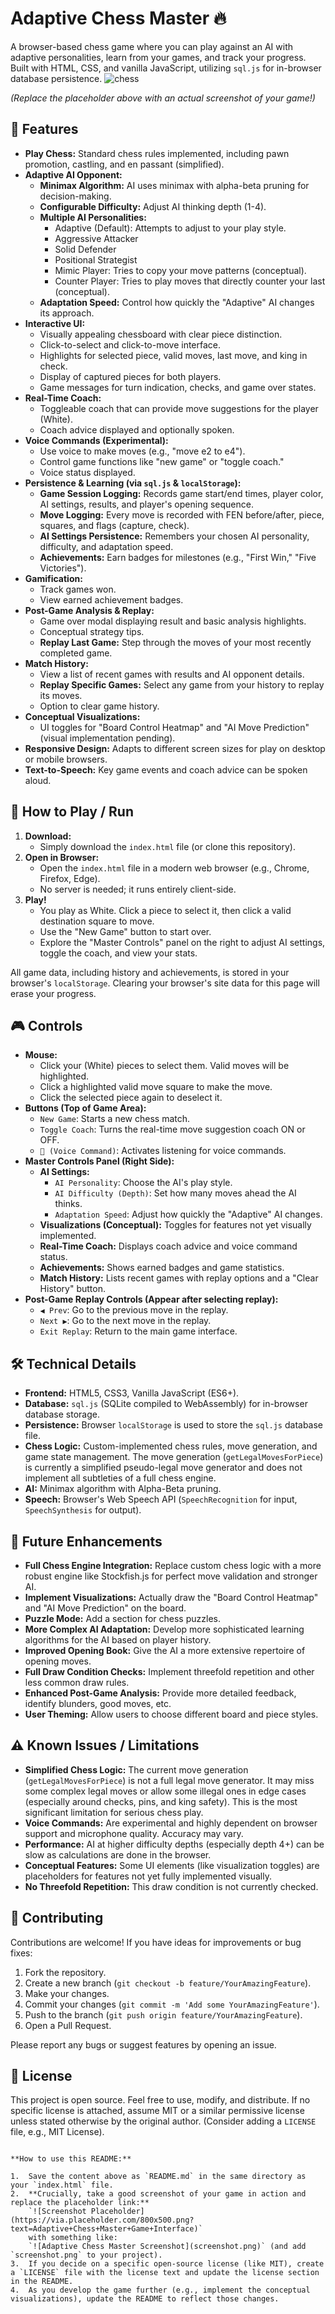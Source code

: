 # Adaptive Chess Master 🔥

A browser-based chess game where you can play against an AI with adaptive personalities, learn from your games, and track your progress. Built with HTML, CSS, and vanilla JavaScript, utilizing `sql.js` for in-browser database persistence.
![chess](https://github.com/user-attachments/assets/d4f18cb8-ed1d-47b7-a567-b2fa5c53b0c9)

*(Replace the placeholder above with an actual screenshot of your game!)*

## 🌟 Features

*   **Play Chess:** Standard chess rules implemented, including pawn promotion, castling, and en passant (simplified).
*   **Adaptive AI Opponent:**
    *   **Minimax Algorithm:** AI uses minimax with alpha-beta pruning for decision-making.
    *   **Configurable Difficulty:** Adjust AI thinking depth (1-4).
    *   **Multiple AI Personalities:**
        *   Adaptive (Default): Attempts to adjust to your play style.
        *   Aggressive Attacker
        *   Solid Defender
        *   Positional Strategist
        *   Mimic Player: Tries to copy your move patterns (conceptual).
        *   Counter Player: Tries to play moves that directly counter your last (conceptual).
    *   **Adaptation Speed:** Control how quickly the "Adaptive" AI changes its approach.
*   **Interactive UI:**
    *   Visually appealing chessboard with clear piece distinction.
    *   Click-to-select and click-to-move interface.
    *   Highlights for selected piece, valid moves, last move, and king in check.
    *   Display of captured pieces for both players.
    *   Game messages for turn indication, checks, and game over states.
*   **Real-Time Coach:**
    *   Toggleable coach that can provide move suggestions for the player (White).
    *   Coach advice displayed and optionally spoken.
*   **Voice Commands (Experimental):**
    *   Use voice to make moves (e.g., "move e2 to e4").
    *   Control game functions like "new game" or "toggle coach."
    *   Voice status displayed.
*   **Persistence & Learning (via `sql.js` & `localStorage`):**
    *   **Game Session Logging:** Records game start/end times, player color, AI settings, results, and player's opening sequence.
    *   **Move Logging:** Every move is recorded with FEN before/after, piece, squares, and flags (capture, check).
    *   **AI Settings Persistence:** Remembers your chosen AI personality, difficulty, and adaptation speed.
    *   **Achievements:** Earn badges for milestones (e.g., "First Win," "Five Victories").
*   **Gamification:**
    *   Track games won.
    *   View earned achievement badges.
*   **Post-Game Analysis & Replay:**
    *   Game over modal displaying result and basic analysis highlights.
    *   Conceptual strategy tips.
    *   **Replay Last Game:** Step through the moves of your most recently completed game.
*   **Match History:**
    *   View a list of recent games with results and AI opponent details.
    *   **Replay Specific Games:** Select any game from your history to replay its moves.
    *   Option to clear game history.
*   **Conceptual Visualizations:**
    *   UI toggles for "Board Control Heatmap" and "AI Move Prediction" (visual implementation pending).
*   **Responsive Design:** Adapts to different screen sizes for play on desktop or mobile browsers.
*   **Text-to-Speech:** Key game events and coach advice can be spoken aloud.

## 🚀 How to Play / Run

1.  **Download:**
    *   Simply download the `index.html` file (or clone this repository).
2.  **Open in Browser:**
    *   Open the `index.html` file in a modern web browser (e.g., Chrome, Firefox, Edge).
    *   No server is needed; it runs entirely client-side.
3.  **Play!**
    *   You play as White. Click a piece to select it, then click a valid destination square to move.
    *   Use the "New Game" button to start over.
    *   Explore the "Master Controls" panel on the right to adjust AI settings, toggle the coach, and view your stats.

All game data, including history and achievements, is stored in your browser's `localStorage`. Clearing your browser's site data for this page will erase your progress.

## 🎮 Controls

*   **Mouse:**
    *   Click your (White) pieces to select them. Valid moves will be highlighted.
    *   Click a highlighted valid move square to make the move.
    *   Click the selected piece again to deselect it.
*   **Buttons (Top of Game Area):**
    *   `New Game`: Starts a new chess match.
    *   `Toggle Coach`: Turns the real-time move suggestion coach ON or OFF.
    *   `🎤 (Voice Command)`: Activates listening for voice commands.
*   **Master Controls Panel (Right Side):**
    *   **AI Settings:**
        *   `AI Personality`: Choose the AI's play style.
        *   `AI Difficulty (Depth)`: Set how many moves ahead the AI thinks.
        *   `Adaptation Speed`: Adjust how quickly the "Adaptive" AI changes.
    *   **Visualizations (Conceptual):** Toggles for features not yet visually implemented.
    *   **Real-Time Coach:** Displays coach advice and voice command status.
    *   **Achievements:** Shows earned badges and game statistics.
    *   **Match History:** Lists recent games with replay options and a "Clear History" button.
*   **Post-Game Replay Controls (Appear after selecting replay):**
    *   `◀ Prev`: Go to the previous move in the replay.
    *   `Next ▶`: Go to the next move in the replay.
    *   `Exit Replay`: Return to the main game interface.

## 🛠️ Technical Details

*   **Frontend:** HTML5, CSS3, Vanilla JavaScript (ES6+).
*   **Database:** `sql.js` (SQLite compiled to WebAssembly) for in-browser database storage.
*   **Persistence:** Browser `localStorage` is used to store the `sql.js` database file.
*   **Chess Logic:** Custom-implemented chess rules, move generation, and game state management. The move generation (`getLegalMovesForPiece`) is currently a simplified pseudo-legal move generator and does not implement all subtleties of a full chess engine.
*   **AI:** Minimax algorithm with Alpha-Beta pruning.
*   **Speech:** Browser's Web Speech API (`SpeechRecognition` for input, `SpeechSynthesis` for output).

## 🔮 Future Enhancements

*   **Full Chess Engine Integration:** Replace custom chess logic with a more robust engine like Stockfish.js for perfect move validation and stronger AI.
*   **Implement Visualizations:** Actually draw the "Board Control Heatmap" and "AI Move Prediction" on the board.
*   **Puzzle Mode:** Add a section for chess puzzles.
*   **More Complex AI Adaptation:** Develop more sophisticated learning algorithms for the AI based on player history.
*   **Improved Opening Book:** Give the AI a more extensive repertoire of opening moves.
*   **Full Draw Condition Checks:** Implement threefold repetition and other less common draw rules.
*   **Enhanced Post-Game Analysis:** Provide more detailed feedback, identify blunders, good moves, etc.
*   **User Theming:** Allow users to choose different board and piece styles.

## ⚠️ Known Issues / Limitations

*   **Simplified Chess Logic:** The current move generation (`getLegalMovesForPiece`) is not a full legal move generator. It may miss some complex legal moves or allow some illegal ones in edge cases (especially around checks, pins, and king safety). This is the most significant limitation for serious chess play.
*   **Voice Commands:** Are experimental and highly dependent on browser support and microphone quality. Accuracy may vary.
*   **Performance:** AI at higher difficulty depths (especially depth 4+) can be slow as calculations are done in the browser.
*   **Conceptual Features:** Some UI elements (like visualization toggles) are placeholders for features not yet fully implemented visually.
*   **No Threefold Repetition:** This draw condition is not currently checked.

## 🤝 Contributing

Contributions are welcome! If you have ideas for improvements or bug fixes:
1.  Fork the repository.
2.  Create a new branch (`git checkout -b feature/YourAmazingFeature`).
3.  Make your changes.
4.  Commit your changes (`git commit -m 'Add some YourAmazingFeature'`).
5.  Push to the branch (`git push origin feature/YourAmazingFeature`).
6.  Open a Pull Request.

Please report any bugs or suggest features by opening an issue.

## 📜 License

This project is open source. Feel free to use, modify, and distribute. If no specific license is attached, assume MIT or a similar permissive license unless stated otherwise by the original author.
(Consider adding a `LICENSE` file, e.g., MIT License).
```

**How to use this README:**

1.  Save the content above as `README.md` in the same directory as your `index.html` file.
2.  **Crucially, take a good screenshot of your game in action and replace the placeholder link:**
    `![Screenshot Placeholder](https://via.placeholder.com/800x500.png?text=Adaptive+Chess+Master+Game+Interface)`
    with something like:
    `![Adaptive Chess Master Screenshot](screenshot.png)` (and add `screenshot.png` to your project).
3.  If you decide on a specific open-source license (like MIT), create a `LICENSE` file with the license text and update the license section in the README.
4.  As you develop the game further (e.g., implement the conceptual visualizations), update the README to reflect those changes.
